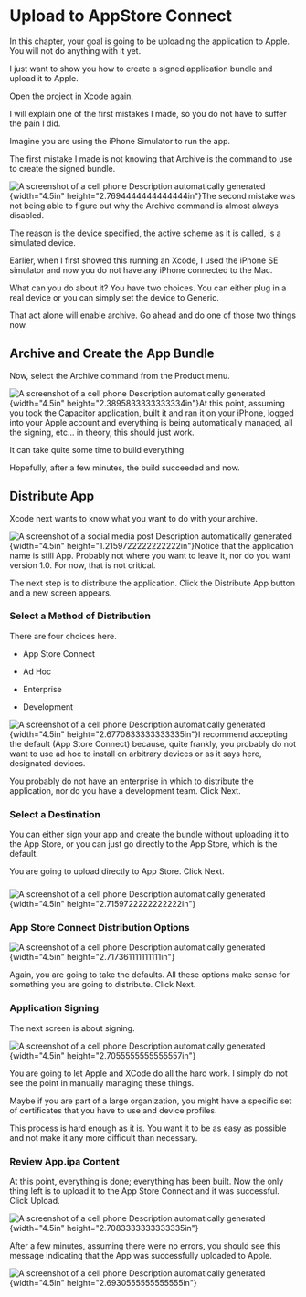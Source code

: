 # Upload to AppStore Connect

In this chapter, your goal is going to be uploading the application to
Apple. You will not do anything with it yet.

I just want to show you how to create a signed application bundle and
upload it to Apple.

Open the project in Xcode again.

I will explain one of the first mistakes I made, so you do not have to
suffer the pain I did.

Imagine you are using the iPhone Simulator to run the app.

The first mistake I made is not knowing that Archive is the command to
use to create the signed bundle.

![A screenshot of a cell phone Description automatically
generated](media/image39.png){width="4.5in"
height="2.7694444444444444in"}The second mistake was not being able to
figure out why the Archive command is almost always disabled.

The reason is the device specified, the active scheme as it is called,
is a simulated device.

Earlier, when I first showed this running an Xcode, I used the iPhone SE
simulator and now you do not have any iPhone connected to the Mac.

What can you do about it? You have two choices. You can either plug in a
real device or you can simply set the device to Generic.

That act alone will enable archive. Go ahead and do one of those two
things now.

## Archive and Create the App Bundle

Now, select the Archive command from the Product menu.

![A screenshot of a cell phone Description automatically
generated](media/image40.png){width="4.5in"
height="2.3895833333333334in"}At this point, assuming you took the
Capacitor application, built it and ran it on your iPhone, logged into
your Apple account and everything is being automatically managed, all
the signing, etc... in theory, this should just work.

It can take quite some time to build everything.

Hopefully, after a few minutes, the build succeeded and now.

## Distribute App

Xcode next wants to know what you want to do with your archive.

![A screenshot of a social media post Description automatically
generated](media/image41.png){width="4.5in"
height="1.2159722222222222in"}Notice that the application name is still
App. Probably not where you want to leave it, nor do you want version
1.0. For now, that is not critical.

The next step is to distribute the application. Click the Distribute App
button and a new screen appears.

### Select a Method of Distribution

There are four choices here.

-   App Store Connect

-   Ad Hoc

-   Enterprise

-   Development

![A screenshot of a cell phone Description automatically
generated](media/image42.png){width="4.5in"
height="2.6770833333333335in"}I recommend accepting the default (App
Store Connect) because, quite frankly, you probably do not want to use
ad hoc to install on arbitrary devices or as it says here, designated
devices.

You probably do not have an enterprise in which to distribute the
application, nor do you have a development team. Click Next.

### Select a Destination 

You can either sign your app and create the bundle without uploading it
to the App Store, or you can just go directly to the App Store, which is
the default.

You are going to upload directly to App Store. Click Next.

### 

![A screenshot of a cell phone Description automatically
generated](media/image43.png){width="4.5in"
height="2.7159722222222222in"}

### App Store Connect Distribution Options

![A screenshot of a cell phone Description automatically
generated](media/image44.png){width="4.5in"
height="2.717361111111111in"}

Again, you are going to take the defaults. All these options make sense
for something you are going to distribute. Click Next.

### Application Signing

The next screen is about signing.

![A screenshot of a cell phone Description automatically
generated](media/image45.png){width="4.5in"
height="2.7055555555555557in"}

You are going to let Apple and XCode do all the hard work. I simply do
not see the point in manually managing these things.

Maybe if you are part of a large organization, you might have a specific
set of certificates that you have to use and device profiles.

This process is hard enough as it is. You want it to be as easy as
possible and not make it any more difficult than necessary.

### Review App.ipa Content

At this point, everything is done; everything has been built. Now the
only thing left is to upload it to the App Store Connect and it was
successful. Click Upload.

![A screenshot of a cell phone Description automatically
generated](media/image46.png){width="4.5in"
height="2.7083333333333335in"}

After a few minutes, assuming there were no errors, you should see this
message indicating that the App was successfully uploaded to Apple.

![A screenshot of a cell phone Description automatically
generated](media/image47.png){width="4.5in"
height="2.6930555555555555in"}

